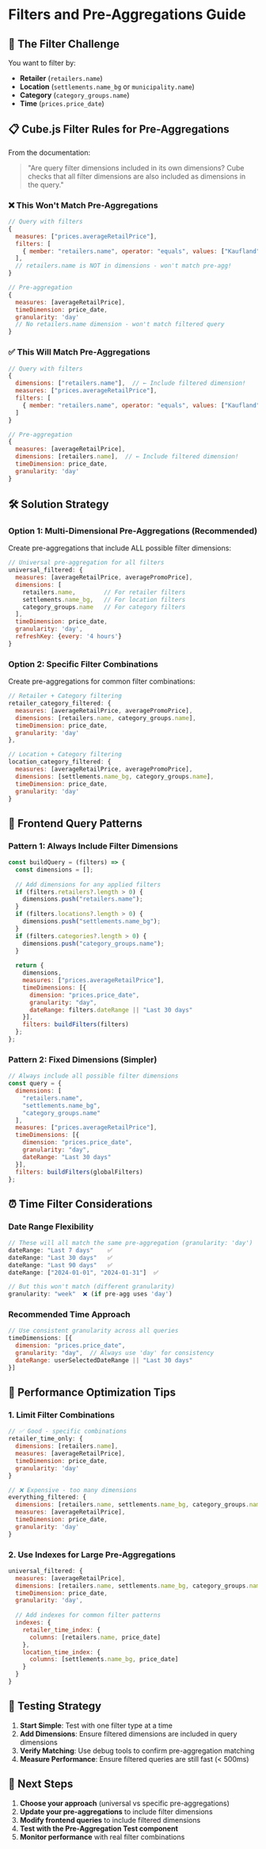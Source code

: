 # Filters and Pre-Aggregations Guide

## 🎯 The Filter Challenge

You want to filter by:
- **Retailer** (`retailers.name`)
- **Location** (`settlements.name_bg` or `municipality.name`)
- **Category** (`category_groups.name`)
- **Time** (`prices.price_date`)

## 📋 Cube.js Filter Rules for Pre-Aggregations

From the documentation:
> "Are query filter dimensions included in its own dimensions? Cube checks that all filter dimensions are also included as dimensions in the query."

### ❌ This Won't Match Pre-Aggregations
```javascript
// Query with filters
{
  measures: ["prices.averageRetailPrice"],
  filters: [
    { member: "retailers.name", operator: "equals", values: ["Kaufland"] }
  ],
  // retailers.name is NOT in dimensions - won't match pre-agg!
}

// Pre-aggregation
{
  measures: [averageRetailPrice],
  timeDimension: price_date,
  granularity: 'day'
  // No retailers.name dimension - won't match filtered query
}
```

### ✅ This Will Match Pre-Aggregations
```javascript
// Query with filters
{
  dimensions: ["retailers.name"],  // ← Include filtered dimension!
  measures: ["prices.averageRetailPrice"],
  filters: [
    { member: "retailers.name", operator: "equals", values: ["Kaufland"] }
  ]
}

// Pre-aggregation
{
  measures: [averageRetailPrice],
  dimensions: [retailers.name],  // ← Include filtered dimension!
  timeDimension: price_date,
  granularity: 'day'
}
```

## 🛠️ Solution Strategy

### Option 1: Multi-Dimensional Pre-Aggregations (Recommended)
Create pre-aggregations that include ALL possible filter dimensions:

```javascript
// Universal pre-aggregation for all filters
universal_filtered: {
  measures: [averageRetailPrice, averagePromoPrice],
  dimensions: [
    retailers.name,        // For retailer filters
    settlements.name_bg,   // For location filters  
    category_groups.name   // For category filters
  ],
  timeDimension: price_date,
  granularity: 'day',
  refreshKey: {every: '4 hours'}
}
```

### Option 2: Specific Filter Combinations
Create pre-aggregations for common filter combinations:

```javascript
// Retailer + Category filtering
retailer_category_filtered: {
  measures: [averageRetailPrice, averagePromoPrice],
  dimensions: [retailers.name, category_groups.name],
  timeDimension: price_date,
  granularity: 'day'
},

// Location + Category filtering  
location_category_filtered: {
  measures: [averageRetailPrice, averagePromoPrice],
  dimensions: [settlements.name_bg, category_groups.name],
  timeDimension: price_date,
  granularity: 'day'
}
```

## 🎯 Frontend Query Patterns

### Pattern 1: Always Include Filter Dimensions
```javascript
const buildQuery = (filters) => {
  const dimensions = [];
  
  // Add dimensions for any applied filters
  if (filters.retailers?.length > 0) {
    dimensions.push("retailers.name");
  }
  if (filters.locations?.length > 0) {
    dimensions.push("settlements.name_bg");
  }
  if (filters.categories?.length > 0) {
    dimensions.push("category_groups.name");
  }
  
  return {
    dimensions,
    measures: ["prices.averageRetailPrice"],
    timeDimensions: [{
      dimension: "prices.price_date",
      granularity: "day",
      dateRange: filters.dateRange || "Last 30 days"
    }],
    filters: buildFilters(filters)
  };
};
```

### Pattern 2: Fixed Dimensions (Simpler)
```javascript
// Always include all possible filter dimensions
const query = {
  dimensions: [
    "retailers.name",
    "settlements.name_bg", 
    "category_groups.name"
  ],
  measures: ["prices.averageRetailPrice"],
  timeDimensions: [{
    dimension: "prices.price_date",
    granularity: "day",
    dateRange: "Last 30 days"
  }],
  filters: buildFilters(globalFilters)
};
```

## ⏰ Time Filter Considerations

### Date Range Flexibility
```javascript
// These will all match the same pre-aggregation (granularity: 'day')
dateRange: "Last 7 days"    ✅
dateRange: "Last 30 days"   ✅  
dateRange: "Last 90 days"   ✅
dateRange: ["2024-01-01", "2024-01-31"]  ✅

// But this won't match (different granularity)
granularity: "week"  ❌ (if pre-agg uses 'day')
```

### Recommended Time Approach
```javascript
// Use consistent granularity across all queries
timeDimensions: [{
  dimension: "prices.price_date",
  granularity: "day",  // Always use 'day' for consistency
  dateRange: userSelectedDateRange || "Last 30 days"
}]
```

## 🚀 Performance Optimization Tips

### 1. Limit Filter Combinations
```javascript
// ✅ Good - specific combinations
retailer_time_only: {
  dimensions: [retailers.name],
  measures: [averageRetailPrice],
  timeDimension: price_date,
  granularity: 'day'
}

// ❌ Expensive - too many dimensions
everything_filtered: {
  dimensions: [retailers.name, settlements.name_bg, category_groups.name, stores.name],
  measures: [averageRetailPrice],
  timeDimension: price_date,
  granularity: 'day'
}
```

### 2. Use Indexes for Large Pre-Aggregations
```javascript
universal_filtered: {
  measures: [averageRetailPrice],
  dimensions: [retailers.name, settlements.name_bg, category_groups.name],
  timeDimension: price_date,
  granularity: 'day',
  
  // Add indexes for common filter patterns
  indexes: {
    retailer_time_index: {
      columns: [retailers.name, price_date]
    },
    location_time_index: {
      columns: [settlements.name_bg, price_date]  
    }
  }
}
```

## 🧪 Testing Strategy

1. **Start Simple**: Test with one filter type at a time
2. **Add Dimensions**: Ensure filtered dimensions are included in query dimensions
3. **Verify Matching**: Use debug tools to confirm pre-aggregation matching
4. **Measure Performance**: Ensure filtered queries are still fast (< 500ms)

## 📝 Next Steps

1. **Choose your approach** (universal vs specific pre-aggregations)
2. **Update your pre-aggregations** to include filter dimensions
3. **Modify frontend queries** to include filtered dimensions
4. **Test with the Pre-Aggregation Test component**
5. **Monitor performance** with real filter combinations
